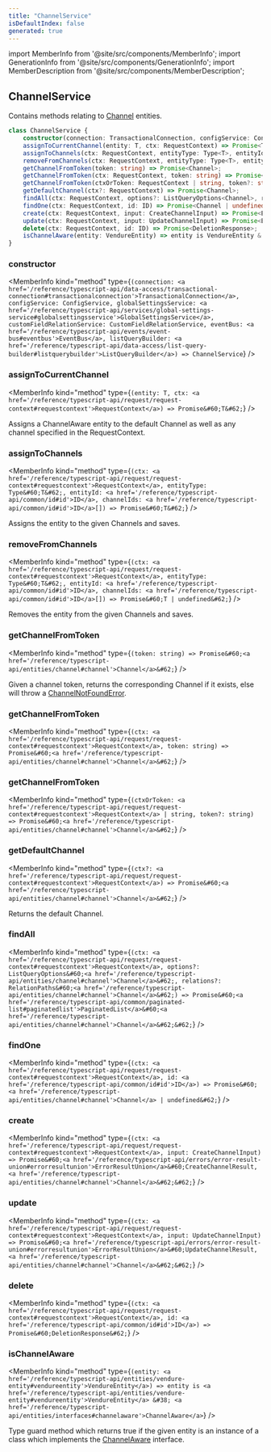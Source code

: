 ```yaml
---
title: "ChannelService"
isDefaultIndex: false
generated: true
---
```

<!-- This file was generated from the Vendure source. Do not modify. Instead, re-run the "docs:build" script -->
import MemberInfo from '@site/src/components/MemberInfo';
import GenerationInfo from '@site/src/components/GenerationInfo';
import MemberDescription from '@site/src/components/MemberDescription';


## ChannelService

<GenerationInfo sourceFile="packages/core/src/service/services/channel.service.ts" sourceLine="54" packageName="@bb-vendure/core" />

Contains methods relating to <a href='/reference/typescript-api/entities/channel#channel'>Channel</a> entities.

```ts title="Signature"
class ChannelService {
    constructor(connection: TransactionalConnection, configService: ConfigService, globalSettingsService: GlobalSettingsService, customFieldRelationService: CustomFieldRelationService, eventBus: EventBus, listQueryBuilder: ListQueryBuilder)
    assignToCurrentChannel(entity: T, ctx: RequestContext) => Promise<T>;
    assignToChannels(ctx: RequestContext, entityType: Type<T>, entityId: ID, channelIds: ID[]) => Promise<T>;
    removeFromChannels(ctx: RequestContext, entityType: Type<T>, entityId: ID, channelIds: ID[]) => Promise<T | undefined>;
    getChannelFromToken(token: string) => Promise<Channel>;
    getChannelFromToken(ctx: RequestContext, token: string) => Promise<Channel>;
    getChannelFromToken(ctxOrToken: RequestContext | string, token?: string) => Promise<Channel>;
    getDefaultChannel(ctx?: RequestContext) => Promise<Channel>;
    findAll(ctx: RequestContext, options?: ListQueryOptions<Channel>, relations?: RelationPaths<Channel>) => Promise<PaginatedList<Channel>>;
    findOne(ctx: RequestContext, id: ID) => Promise<Channel | undefined>;
    create(ctx: RequestContext, input: CreateChannelInput) => Promise<ErrorResultUnion<CreateChannelResult, Channel>>;
    update(ctx: RequestContext, input: UpdateChannelInput) => Promise<ErrorResultUnion<UpdateChannelResult, Channel>>;
    delete(ctx: RequestContext, id: ID) => Promise<DeletionResponse>;
    isChannelAware(entity: VendureEntity) => entity is VendureEntity & ChannelAware;
}
```

<div className="members-wrapper">

### constructor

<MemberInfo kind="method" type={`(connection: <a href='/reference/typescript-api/data-access/transactional-connection#transactionalconnection'>TransactionalConnection</a>, configService: ConfigService, globalSettingsService: <a href='/reference/typescript-api/services/global-settings-service#globalsettingsservice'>GlobalSettingsService</a>, customFieldRelationService: CustomFieldRelationService, eventBus: <a href='/reference/typescript-api/events/event-bus#eventbus'>EventBus</a>, listQueryBuilder: <a href='/reference/typescript-api/data-access/list-query-builder#listquerybuilder'>ListQueryBuilder</a>) => ChannelService`}   />


### assignToCurrentChannel

<MemberInfo kind="method" type={`(entity: T, ctx: <a href='/reference/typescript-api/request/request-context#requestcontext'>RequestContext</a>) => Promise&#60;T&#62;`}   />

Assigns a ChannelAware entity to the default Channel as well as any channel
specified in the RequestContext.
### assignToChannels

<MemberInfo kind="method" type={`(ctx: <a href='/reference/typescript-api/request/request-context#requestcontext'>RequestContext</a>, entityType: Type&#60;T&#62;, entityId: <a href='/reference/typescript-api/common/id#id'>ID</a>, channelIds: <a href='/reference/typescript-api/common/id#id'>ID</a>[]) => Promise&#60;T&#62;`}   />

Assigns the entity to the given Channels and saves.
### removeFromChannels

<MemberInfo kind="method" type={`(ctx: <a href='/reference/typescript-api/request/request-context#requestcontext'>RequestContext</a>, entityType: Type&#60;T&#62;, entityId: <a href='/reference/typescript-api/common/id#id'>ID</a>, channelIds: <a href='/reference/typescript-api/common/id#id'>ID</a>[]) => Promise&#60;T | undefined&#62;`}   />

Removes the entity from the given Channels and saves.
### getChannelFromToken

<MemberInfo kind="method" type={`(token: string) => Promise&#60;<a href='/reference/typescript-api/entities/channel#channel'>Channel</a>&#62;`}   />

Given a channel token, returns the corresponding Channel if it exists, else will throw
a <a href='/reference/typescript-api/errors/error-types#channelnotfounderror'>ChannelNotFoundError</a>.
### getChannelFromToken

<MemberInfo kind="method" type={`(ctx: <a href='/reference/typescript-api/request/request-context#requestcontext'>RequestContext</a>, token: string) => Promise&#60;<a href='/reference/typescript-api/entities/channel#channel'>Channel</a>&#62;`}   />


### getChannelFromToken

<MemberInfo kind="method" type={`(ctxOrToken: <a href='/reference/typescript-api/request/request-context#requestcontext'>RequestContext</a> | string, token?: string) => Promise&#60;<a href='/reference/typescript-api/entities/channel#channel'>Channel</a>&#62;`}   />


### getDefaultChannel

<MemberInfo kind="method" type={`(ctx?: <a href='/reference/typescript-api/request/request-context#requestcontext'>RequestContext</a>) => Promise&#60;<a href='/reference/typescript-api/entities/channel#channel'>Channel</a>&#62;`}   />

Returns the default Channel.
### findAll

<MemberInfo kind="method" type={`(ctx: <a href='/reference/typescript-api/request/request-context#requestcontext'>RequestContext</a>, options?: ListQueryOptions&#60;<a href='/reference/typescript-api/entities/channel#channel'>Channel</a>&#62;, relations?: RelationPaths&#60;<a href='/reference/typescript-api/entities/channel#channel'>Channel</a>&#62;) => Promise&#60;<a href='/reference/typescript-api/common/paginated-list#paginatedlist'>PaginatedList</a>&#60;<a href='/reference/typescript-api/entities/channel#channel'>Channel</a>&#62;&#62;`}   />


### findOne

<MemberInfo kind="method" type={`(ctx: <a href='/reference/typescript-api/request/request-context#requestcontext'>RequestContext</a>, id: <a href='/reference/typescript-api/common/id#id'>ID</a>) => Promise&#60;<a href='/reference/typescript-api/entities/channel#channel'>Channel</a> | undefined&#62;`}   />


### create

<MemberInfo kind="method" type={`(ctx: <a href='/reference/typescript-api/request/request-context#requestcontext'>RequestContext</a>, input: CreateChannelInput) => Promise&#60;<a href='/reference/typescript-api/errors/error-result-union#errorresultunion'>ErrorResultUnion</a>&#60;CreateChannelResult, <a href='/reference/typescript-api/entities/channel#channel'>Channel</a>&#62;&#62;`}   />


### update

<MemberInfo kind="method" type={`(ctx: <a href='/reference/typescript-api/request/request-context#requestcontext'>RequestContext</a>, input: UpdateChannelInput) => Promise&#60;<a href='/reference/typescript-api/errors/error-result-union#errorresultunion'>ErrorResultUnion</a>&#60;UpdateChannelResult, <a href='/reference/typescript-api/entities/channel#channel'>Channel</a>&#62;&#62;`}   />


### delete

<MemberInfo kind="method" type={`(ctx: <a href='/reference/typescript-api/request/request-context#requestcontext'>RequestContext</a>, id: <a href='/reference/typescript-api/common/id#id'>ID</a>) => Promise&#60;DeletionResponse&#62;`}   />


### isChannelAware

<MemberInfo kind="method" type={`(entity: <a href='/reference/typescript-api/entities/vendure-entity#vendureentity'>VendureEntity</a>) => entity is <a href='/reference/typescript-api/entities/vendure-entity#vendureentity'>VendureEntity</a> &#38; <a href='/reference/typescript-api/entities/interfaces#channelaware'>ChannelAware</a>`}   />

Type guard method which returns true if the given entity is an
instance of a class which implements the <a href='/reference/typescript-api/entities/interfaces#channelaware'>ChannelAware</a> interface.


</div>
